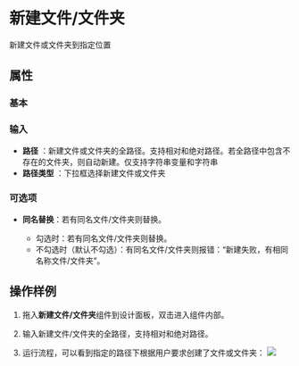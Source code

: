 # 新建文件/文件夹

新建文件或文件夹到指定位置

## 属性
### 基本

### 输入

- **路径** ：新建文件或文件夹的全路径。支持相对和绝对路径。若全路径中包含不存在的文件夹，则自动新建。仅支持字符串变量和字符串
- **路径类型** ：下拉框选择新建文件或文件夹
  
### 可选项
- **同名替换**：若有同名文件/文件夹则替换。

   - 勾选时：若有同名文件/文件夹则替换。
   - 不勾选时（默认不勾选）：有同名文件/文件夹则报错：“新建失败，有相同名称文件/文件夹”。
## 操作样例
1. 拖入**新建文件/文件夹**组件到设计面板，双击进入组件内部。

2. 输入新建文件/文件夹的全路径，支持相对和绝对路径。

3. 运行流程，可以看到指定的路径下根据用户要求创建了文件或文件夹：
![](https://docimages.blob.core.chinacloudapi.cn/images/Activities/newFile.png)